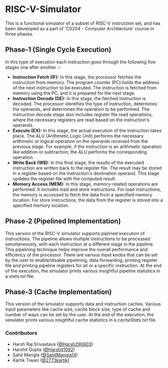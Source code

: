 # RISC-V-Simulator
This is a functional simulator of a subset of RISC-V instruction set, and has been developed as a part of 'CS204 - Computer Architecture' course in three phases. 

## Phase-1 (Single Cycle Execution)
In this type of execution each instruction goes through the following five stages one after another :-
- **Instruction Fetch (IF):** In this stage, the processor fetches the instruction from memory. The program counter (PC) holds the address of the next instruction to be executed. The instruction is fetched from memory using the PC, and it is prepared for the next stage.
- **Instruction Decode (DE):** In this stage, the fetched instruction is decoded. The processor identifies the type of instruction, determines the operands, and determines the operation to be performed. The instruction decode stage also includes register file read operations, where the necessary registers are read based on the instruction's operands.
- **Execute (EX):** In this stage, the actual execution of the instruction takes place. The ALU (Arithmetic Logic Unit) performs the necessary arithmetic or logical operation on the operands received from the previous stage. For example, if the instruction is an arithmetic operation like addition or subtraction, the ALU performs the corresponding operation.
- **Write Back (WB):** In this final stage, the results of the executed instruction are written back to the register file. The result may be stored in a register based on the instruction's destination operand. This stage updates the register file with the computed result.
- **Memory Access (MEM):** In this stage, memory-related operations are performed. It includes load and store instructions. For load instructions, the memory is accessed to fetch the data from a specified memory location. For store instructions, the data from the register is stored into a specified memory location.

## Phase-2 (Pipelined Implementation)
This version of the RISC-V simulator supports piplined execution of instructions. The pipeline allows multiple instructions to be processed simultaneously, with each instruction at a different stage in the pipeline. This pipelining technique helps improve the overall performance and efficiency of the processor. There are various input knobs that can be set by the user to enable/disable pipelining, data forwarding, printing register file and printing pipeline registers for all or a specific instruction. At the end of the execution, the simulator prints various insightful pipeline statistics in a *stats.txt* file.

## Phase-3 (Cache Implementation)
This version of the simulator supports data and instruction caches. Various input parameters like cache size, cache block size, type of cache and number of ways can be set by the user. At the end of the execution, the simulator prints various insightful cache statistics in a *cacheStats.txt* file.

### Contributors
- Harsh Raj Srivastava ([@Harsh290803](https://github.com/Harsh290803))
- Harshit Gupta ([@Harshit1092](https://github.com/Harshit1092))
- Sahil Mangla ([@SahilMangla14](https://github.com/SahilMangla14))
- Kartik Tiwari ([@2773kartik](https://github.com/2773kartik))
